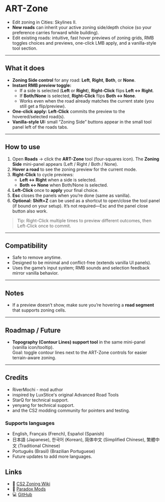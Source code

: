 ﻿# ART-Zone

- Edit zoning in Cities: Skylines II.
- **New roads** can inherit your active zoning side/depth choice (so your preference carries forward while building).
- Edit existing roads: intuitive, fast hover previews of zoning grids, RMB toggles choices and previews, one-click LMB apply, and a vanilla-style tool section.

---

## What it does
- **Zoning Side control** for any road: **Left**, **Right**, **Both**, or **None**.
- **Instant RMB preview toggle:**
  - If a side is selected (**Left** or **Right**), **Right-Click** flips **Left ↔ Right**.
  - If **Both/None** is selected, **Right-Click** flips **Both ↔ None**.
  - Works even when the road already matches the current state (you still get a flip/preview).
- **One-click apply:** **Left-Click** commits the preview to the hovered/selected road(s).
- **Vanilla-style UI:** small “Zoning Side” buttons appear in the small tool panel left of the roads tabs.

---

## How to use
1. Open **Roads** → click the **ART-Zone** tool (four-squares icon). The **Zoning Side** mini-panel appears (Left / Right / Both / None).
2. **Hover a road** to see the zoning preview for the current mode.
3. **Right-Click** to cycle previews:
   - **Left ↔ Right** when a side is selected.
   - **Both ↔ None** when Both/None is selected.
4. **Left-Click** once to **apply** your final choice.
5. **Esc** closes the panels when you’re done (same as vanilla).
6. **Optional:** **Shift+Z** can be used as a shortcut to open/close the tool panel (if bound on your setup). It’s not required—Esc and the panel close button also work.

> Tip: Right-Click multiple times to preview different outcomes, then Left-Click once to commit.

---

## Compatibility
- Safe to remove anytime.
- Designed to be minimal and conflict-free (extends vanilla UI panels).
- Uses the game’s input system; RMB sounds and selection feedback mirror vanilla behavior.

---

## Notes
- If a preview doesn’t show, make sure you’re hovering a **road segment** that supports zoning cells.

---

## Roadmap / Future
- **Topography (Contour Lines) support tool** in the same mini-panel (vanilla icon/tooltip).  
  Goal: toggle contour lines next to the ART-Zone controls for easier terrain-aware zoning.

---

## Credits
* RiverMochi - mod author
* inspired by LuxStice's original Advanced Road Tools
* StarQ for technical support.
* yenyang for technical support.
* and the CS2 modding community for pointers and testing.

### Supports languages
* English, Français (French), Español (Spanish)
* 日本語 (Japanese), 한국어 (Korean), 简体中文 (Simplified Chinese), 繁體中文 (Traditional Chinese)
* Português (Brasil) (Brazilian Portuguese)
* Future updates to add more languages.

## Links
- 📘 [CS2 Zoning Wiki](https://cs2.paradoxwikis.com/Zoning)
- 🧩 [Paradox Mods](tbd)
- 💻 [GitHub](https://github.com/River-Mochi/ARTZone)
